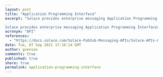 ```yaml
---
layout: post
title: "Application Programming Interface"
excerpt: "Solace provides enterprise messaging Application Programming Interfaces (APIs) that enable you to develop applications for use with Solace PubSub+

Solace provides enterprise messaging Application Programming Interfaces (APIs) that enable you to develop applications for use with Solace PubSub+"
acronym: "API"
references:
  - "https://docs.solace.com/Solace-PubSub-Messaging-APIs/Solace-APIs-Overview.htm"
date: Tue, 07 Sep 2021 17:16:14 GMT
author: gvensan
comments: true
published: true
share: true
permalink: application-programming-interface
---
```

